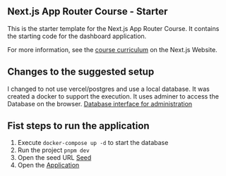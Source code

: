 ## Next.js App Router Course - Starter

This is the starter template for the Next.js App Router Course. It contains the starting code for the dashboard application.

For more information, see the [course curriculum](https://nextjs.org/learn) on the Next.js Website.

## Changes to the suggested setup
I changed to not use vercel/postgres and use a local database.
It was created a docker to support the execution.
It uses adminer to access the Database on the browser.
[Database interface for administration](http://localhost:8080/)

## Fist steps to run the application
1) Execute `docker-compose up -d` to start the database
2) Run the project `pnpm dev`
3) Open the seed URL [Seed](http://localhost:3000/seed)
4) Open the [Application](http://localhost:3000/)